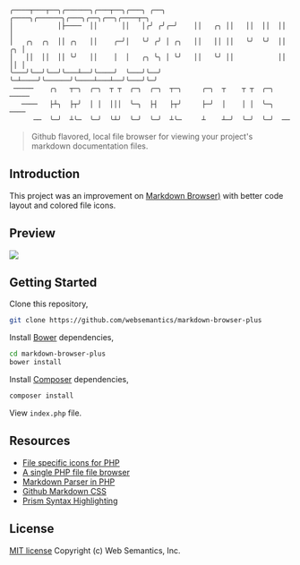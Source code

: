 ```
╭────┬───┬──╮╭──────╮╭───┬──╮╭───╮ ╭──╮  ╭────╮╭──────╮╭───╮╭──╮╭──╮╭────┬─╮
│           │├────  ││      ││   │╭╯ ╭╯╭─╯    ││   ╭╮ ││   ││  ││  ││      │
│   ╭╮  ╭╮  ││ ╭╮   ││    ╭─╯│   ╰╯ ╭╯ │ ╭╮   ││   ││ ││   ╰╯  ╰╯  ││   ╭╮ │
│   ││  ││  ││ ╰╯   ││    │  │   ╭╮ ╰╮ │ ╰╯   ││   ╰╯ ││           ││   ││ │
╰───╯╰──╯╰──╯╰───┴──╯╰────╯  ╰───╯╰──╯ ╰─┴────╯╰──────╯╰────┴───┴──╯╰───╯╰─╯
 ─────    ╭╮   ┬─╮  ╭─╮  ┬ ┬  ╭─╮  ╭─╮  ┬─╮     ╭─╮  ┬    ┬ ┬  ╭─╮    ─────  
   ────   ├┴╮  ├┬╯  │ │  │││  ╰─╮  ├┤   ├┬╯     ├─╯  │    │ │  ╰─╮   ────  
      ──  ╰─╯  ┴╰─  ╰─╯  ╰┴╯  ╰─╯  ╰─╯  ┴╰─     ┴    ┴─╯  ╰─╯  ╰─╯  ──  
```
> Github flavored, local file browser for viewing your project's markdown documentation files.

## Introduction

This project was an improvement on [Markdown Browser)](https://github.com/websemantics/markdown-browser) with better code layout and colored file icons.

## Preview

![](https://github.com/websemantics/markdown-browser-plus/resources/img/raw/master/preview.gif)

## Getting Started

Clone this repository,

```bash
git clone https://github.com/websemantics/markdown-browser-plus
```

Install [Bower](https://bower.io/) dependencies,

```bash
cd markdown-browser-plus
bower install
```

Install [Composer](https://getcomposer.org/) dependencies,

```bash
composer install
```

View `index.php` file.

## Resources

- [File specific icons for PHP](https://github.com/websemantics/file-icons)
- [A single PHP file file browser](https://github.com/websemantics/markdown-browser)
- [Markdown Parser in PHP](https://github.com/erusev/parsedown)
- [Github Markdown CSS](https://github.com/sindresorhus/github-markdown-css)
- [Prism Syntax Highlighting](https://github.com/PrismJS/prism)

## License

[MIT license](http://opensource.org/licenses/mit-license.php) Copyright (c) Web Semantics, Inc.